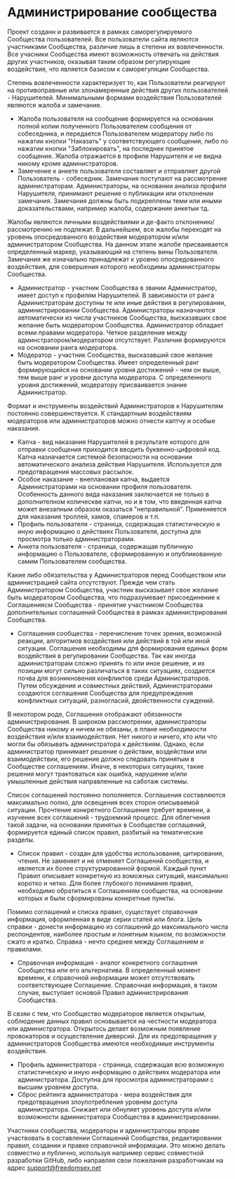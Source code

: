 # Администрирование сообщества

Проект созданн и развивается в рамках саморегулируемого Сообщества пользователей. Все пользователи сайта являются участниками Сообщества, различие лишь в степени их вовлеченности. Все учасники Сообщества имеют возможность отвечать на действия других участников, оказывая таким образом регулирующие воздействия, что является базисом к саморегуляции Сообщества. 

Степень вовлеченности характеризует то, как Пользователи реагируют на противоправные или злонамеренные действия других пользователей - Нарушителей. Минимальными формами воздействия Пользователей являются жалоба и замечание.
* Жалоба пользователя на сообщение формируется на основании полной копии полученного Пользователем сообщения от собеседника, и передается Пользователем модератору либо по нажатии кнопки "Наказать" у соответствующего сообщения, либо по нажатии кнопки "Заблокировать", на последнее принятое сообщение. Жалоба отражается в профиле Нарушителя и не видна никому кроме администраторов.
* Замечение к анкете пользователя составляет и отправляет другой Пользователь - собеседник. Замечания поступают на рассмотрение администраторам. Администраторы, на основании анализа профиля Нарушителя, принимают решение о публикации или отклонении замечания. Замечания должны быть подкреплены теми или иными доказательствами, например жалоба, содержание анкетыи тд.

Жалобы являются личными воздействиями и де-факто отклонению/рассмотрению не подлежат. В дальнейшем, все жалобы переходят на уровень опосредованного воздействия модератором и/или администратором Сообщества. На данном этапе жалобе присваивается определенный маркер, указывающий на степень вины Пользователя. Замечания же изначально принадлежат к уровню опосредованного воздействия, для совершения которого необходимы администраторы Сообщества.
* Администратор - участник Сообщества в звании Администратор, имеет доступ к профилям Нарушителей. В зависимости от ранга Администраторам доступны те или иные действия в регулировании, администрировании Сообщества. Администраторы назначаются автоматически из числа участников Сообщества, высказавших свое желание быть модератором Сообщества. Администратор обладает всеми правами модератора. Четкое разделение между админстратором/модератором отсутствует. Различия формируются на основании ранга модератора.
* Модератор - участник Сообщества, высказавший свое желание быть модератором Сообщества. Имеет определенный ранг формирующийся на основании уровня достижений - чем он выше, тем выше ранг и уровни доступа модератора. С определенного уровня достижений, модератору присваивается знание Администратор.

Формат и инструменты воздействий Администраторов к Нарушителям постоянно совершенствуется. К стандартным воздействиям модераторов или администраторов можно отнести каптчу и особые наказания.
* Капча - вид наказания Нарушителей в результате которого для отправки сообщения приходится вводить буквенно-цифровой код. Капча назначается системой безопасности на основании автоматического анализа действия Нарушителя. Используется для предотвращения массовых рассылок.
* Особое наказание - внеплановая капча, выдается Администраторами на основании профиля пользователя. Особенность данного вида наказания заключается не только в дополнителном колическве капчи, но и в том, что введенная капча может внезапным образом оказаться "неправильной". Применяется для наказания троллей, хамов, спамеров и т.п.
* Профиль пользователя - страница, содержащая статистическую и иную информацию о действиях Пользователя, доступна для просмотра только администраторами.
* Анкета пользователя - страница, содержащая публичную информацию о Пользователе, сформированную и опубликованную самим Пользователем сообщества.

Какие либо обязательства у Администраторов перед Сообществом или администрацией сайта отсутствуют. Прежде чем стать Администратором Сообщества, участник высказывает свое желание быть модератором Сообщества, что подразумевает присоединение к Соглашениясм Сообщества - принятие участником Сообщества дополнительных соглашений Сообщества в рамках администрирования Сообщества. 
* Соглашения сообщества - перечисление точек зрения, возможной реакции, алгоритмов воздействия или действий в той или иной ситуации. Соглашения необходимы для формирования единых форм воздействия в регулировании Сообщества. Так как иногда администраторам сложно принять то или иное решение, и их позиции могут сильно различаться в таких ситуациях, создается почва для возникновения конфликтов среди Администраторов. Путем обсуждения и совместных действий, Администраторами создаются соглашения Сообщества для предупреждения конфликтных ситуаций, разногласий, двойственности суждений.

В некотором роде, Соглашения отображают обязанности администрирования. В широком рассмотрении, администраторы Сообщества никому и ничем не обязаны, в плане необходимости воздействия и/или взаимодействия. Нет никого и ничего, кто или что могли бы обязывать администратора к действиям. Однако, если администратор принимает решение о действии, воздействии или взаимодействии, его решение должно следовать принятым в Сообществе соглашениям. Иначе, в некоторых ситуациях, такие решения могут трактоваться как ошибка, нарушение и/или умышленные действия направленные на саботаж системы.

Список соглашений постоянно пополняется. Соглашения составляются максимально полно, для освещения всех сторон описываемой ситуации. Прочтение конкретного Соглашения требует времени, а изучение всех соглашений - трудоемкий процесс. Для облегчения такой задачи, на основании принятых в Сообществе соглашений, формируется единый список правил, разбитый на тематические разделы. 
* Список правил - создан для удобства использования, цитирования, чтения. Не заменяет и не отменяет Соглашений сообщества, и является их более структурированной формой. Каждый пункт Правил описывает конкретную из воможных ситуаций, максимально коротко и четко. Для более глубокого понимания правил, необходимо обратиться к Соглашениям сообщества, на основании которых и были сформированы конкретные пункты.

Помимо соглашений и списка правил, существует справочная информация, оформленная в виде серии статей или блога. Цель справки - донести информацию из соглашений до максимального числа респондентов, наиболее простым и понятным языком, по возможности сжато и кратко. Справка - нечто среднее между Соглашением и правилами.
* Справочная информация - аналог конкретного соглашения Сообщества или его альтернатива. В определенный момент времени, к справочной информации может отсутствовать соответствующее Соглашение. Справочная информация, в таком случае, выступает основой Правил администрирования Сообщества.

В свзяи с тем, что Сообщество модераторов является открытым, соблюдение данных правил основывается на честности модератора или администратора. Открытось делает возможным появление провокаторов и осуществление диверсий. Для их предотвращения у администраторов Сообщества имеются необходимые инструменты воздействия. 
* Профиль администратора - страница, содержащая всю возможную статистическую и иную информацию о действиях модератора или админиcтратора. Доступна для просмотра администраторами с высшим уровнем доступа.
* Сброс рейтинга администратора - мера воздействия для предотвращения злоупотребления уровнем доступа администратора. Снижает или обнуляет уровень доступа и/или возможности администратора Сообщества в администрировании.

Участники сообщества, модераторы и администраторы вправе участвовать в составлении Соглашений Сообщества, редактировании правил, создании и правке справочной информации. Это можно делать совместно и публично, используя например сервис совместной разработки GitHub, либо направляя свои пожелания разработчикам на адрес support@freedomsex.net

